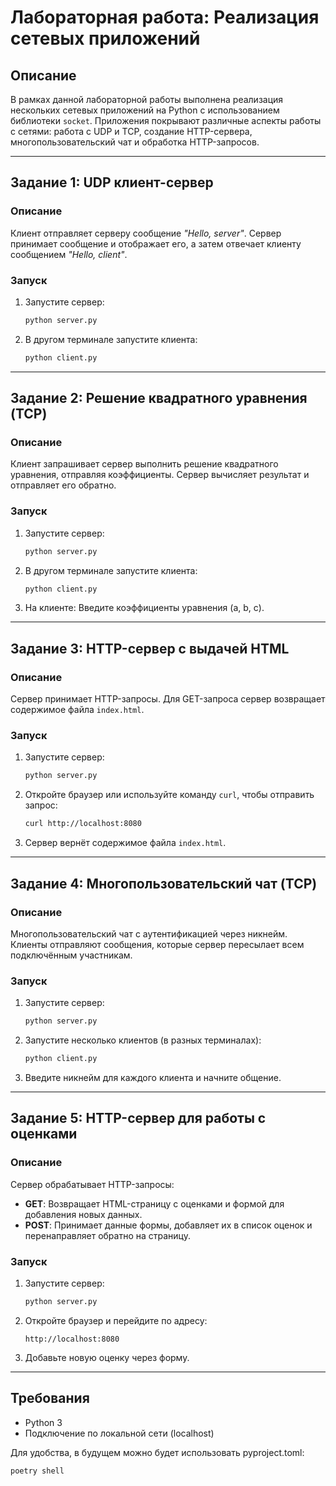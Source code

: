 # Лабораторная работа: Реализация сетевых приложений

## Описание

В рамках данной лабораторной работы выполнена реализация нескольких сетевых приложений на Python с использованием библиотеки `socket`. Приложения покрывают различные аспекты работы с сетями: работа с UDP и TCP, создание HTTP-сервера, многопользовательский чат и обработка HTTP-запросов.

---

## Задание 1: UDP клиент-сервер

### Описание

Клиент отправляет серверу сообщение *"Hello, server"*. Сервер принимает сообщение и отображает его, а затем отвечает клиенту сообщением *"Hello, client"*.

### Запуск

1. Запустите сервер:

   ```bash
   python server.py
   ```

2. В другом терминале запустите клиента:

   ```bash
   python client.py
   ```

---

## Задание 2: Решение квадратного уравнения (TCP)

### Описание

Клиент запрашивает сервер выполнить решение квадратного уравнения, отправляя коэффициенты. Сервер вычисляет результат и отправляет его обратно.

### Запуск

1. Запустите сервер:

   ```bash
   python server.py
   ```

2. В другом терминале запустите клиента:

   ```bash
   python client.py
   ```

3. На клиенте: Введите коэффициенты уравнения (a, b, c).

---

## Задание 3: HTTP-сервер с выдачей HTML

### Описание

Сервер принимает HTTP-запросы. Для GET-запроса сервер возвращает содержимое файла `index.html`.

### Запуск

1. Запустите сервер:

   ```bash
   python server.py
   ```

2. Откройте браузер или используйте команду `curl`, чтобы отправить запрос:

   ```bash
   curl http://localhost:8080
   ```

3. Сервер вернёт содержимое файла `index.html`.

---

## Задание 4: Многопользовательский чат (TCP)

### Описание

Многопользовательский чат с аутентификацией через никнейм. Клиенты отправляют сообщения, которые сервер пересылает всем подключённым участникам.

### Запуск

1. Запустите сервер:

   ```bash
   python server.py
   ```

2. Запустите несколько клиентов (в разных терминалах):

   ```bash
   python client.py
   ```

3. Введите никнейм для каждого клиента и начните общение.

---

## Задание 5: HTTP-сервер для работы с оценками

### Описание

Сервер обрабатывает HTTP-запросы:

- **GET**: Возвращает HTML-страницу с оценками и формой для добавления новых данных.
- **POST**: Принимает данные формы, добавляет их в список оценок и перенаправляет обратно на страницу.

### Запуск

1. Запустите сервер:

   ```bash
   python server.py
   ```

2. Откройте браузер и перейдите по адресу:

   ```
   http://localhost:8080
   ```

3. Добавьте новую оценку через форму.

---

## Требования

- Python 3
- Подключение по локальной сети (localhost)

Для удобства, в будущем можно будет использовать pyproject.toml:

```bash
poetry shell
```
